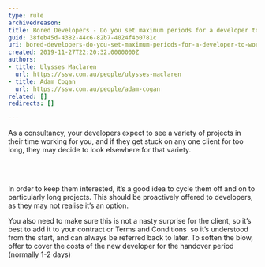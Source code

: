 ```yaml
---
type: rule
archivedreason: 
title: Bored Developers - Do you set maximum periods for a developer to work at any particular client?
guid: 38feb45d-4382-44c6-82b7-4024f4b0781c
uri: bored-developers-do-you-set-maximum-periods-for-a-developer-to-work-at-any-particular-client
created: 2019-11-27T22:20:32.0000000Z
authors:
- title: Ulysses Maclaren
  url: https://ssw.com.au/people/ulysses-maclaren
- title: Adam Cogan
  url: https://ssw.com.au/people/adam-cogan
related: []
redirects: []

---
```



<p class="ssw15-rteElement-P">​​​​As a consultancy, your developers expect to see a variety of projects in their time working for you, and if they get stuck on any one client for too long, they may decide to look elsewhere for that variety.</p>
<br><excerpt class='endintro'></excerpt><br>
<p>In order to keep them interested, it’s a good idea to cycle them off and on to particularly long projects. This should be proactively offered to developers, as they may not realise it’s an option.</p><p>You also need to make sure this is not a nasty surprise for the client, so it’s best to add it to your contract or Terms and Conditions &#160;so it’s understood from the start, and can always be referred back to later. To soften the blow, offer to cover the costs of the new developer for the handover period (normally 1-2 days)<br></p>


